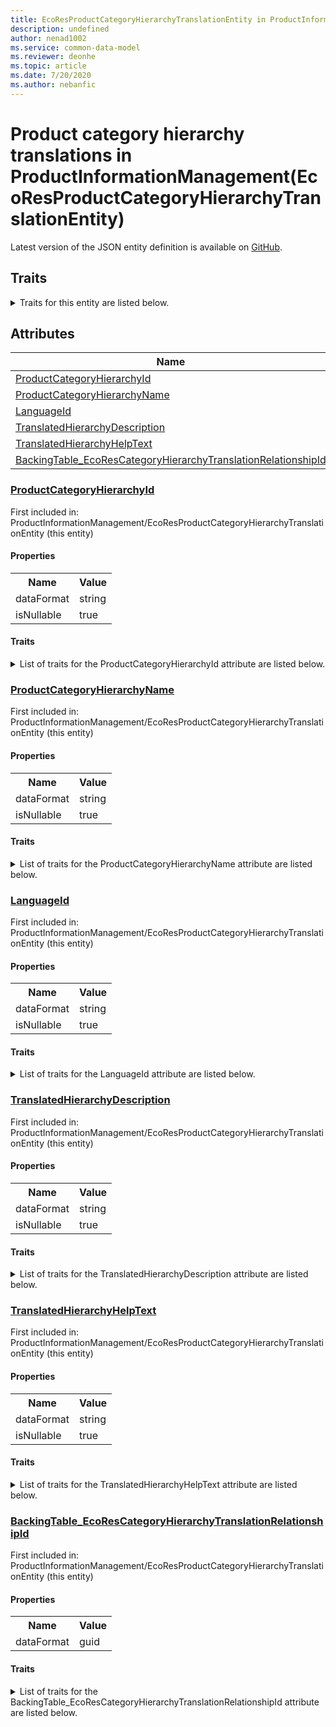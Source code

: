 ```yaml
---
title: EcoResProductCategoryHierarchyTranslationEntity in ProductInformationManagement - Common Data Model | Microsoft Docs
description: undefined
author: nenad1002
ms.service: common-data-model
ms.reviewer: deonhe
ms.topic: article
ms.date: 7/20/2020
ms.author: nebanfic
---
```


# Product category hierarchy translations in ProductInformationManagement(EcoResProductCategoryHierarchyTranslationEntity)

  
 Latest version of the JSON entity definition is available on <a href="https://github.com/Microsoft/CDM/tree/master/schemaDocuments/core/operationsCommon/Entities/SupplyChain/ProductInformationManagement/EcoResProductCategoryHierarchyTranslationEntity.cdm.json" target="_blank">GitHub</a>.  

## Traits

<details>
<summary>Traits for this entity are listed below.  
</summary>

**is.CDM.entityVersion**  
  <table><tr><th>Parameter</th><th>Value</th><th>Data type</th><th>Explanation</th></tr><tr><td>versionNumber</td><td>"1.0"</td><td>string</td><td>semantic version number of the entity</td></tr></table>

**is.application.releaseVersion**  
  <table><tr><th>Parameter</th><th>Value</th><th>Data type</th><th>Explanation</th></tr><tr><td>releaseVersion</td><td>"10.0.13.0"</td><td>string</td><td>semantic version number of the application introducing this entity</td></tr></table>

**is.localized.displayedAs**  
  Holds the list of language specific display text for an object.  <table><tr><th>Parameter</th><th>Value</th><th>Data type</th><th>Explanation</th></tr><tr><td>localizedDisplayText</td><td><table><tr><th>languageTag</th><th>displayText</th></tr><tr><td>en</td><td>Product category hierarchy translations</td></tr></table></td><td>entity</td><td>a reference to the constant entity holding the list of localized text</td></tr></table>

</details>

## Attributes

|Name|Description|First Included in Instance|
|---|---|---|
|[ProductCategoryHierarchyId](#ProductCategoryHierarchyId)||<a href="EcoResProductCategoryHierarchyTranslationEntity.md" target="_blank">ProductInformationManagement/EcoResProductCategoryHierarchyTranslationEntity</a>|
|[ProductCategoryHierarchyName](#ProductCategoryHierarchyName)||<a href="EcoResProductCategoryHierarchyTranslationEntity.md" target="_blank">ProductInformationManagement/EcoResProductCategoryHierarchyTranslationEntity</a>|
|[LanguageId](#LanguageId)||<a href="EcoResProductCategoryHierarchyTranslationEntity.md" target="_blank">ProductInformationManagement/EcoResProductCategoryHierarchyTranslationEntity</a>|
|[TranslatedHierarchyDescription](#TranslatedHierarchyDescription)||<a href="EcoResProductCategoryHierarchyTranslationEntity.md" target="_blank">ProductInformationManagement/EcoResProductCategoryHierarchyTranslationEntity</a>|
|[TranslatedHierarchyHelpText](#TranslatedHierarchyHelpText)||<a href="EcoResProductCategoryHierarchyTranslationEntity.md" target="_blank">ProductInformationManagement/EcoResProductCategoryHierarchyTranslationEntity</a>|
|[BackingTable_EcoResCategoryHierarchyTranslationRelationshipId](#BackingTable_EcoResCategoryHierarchyTranslationRelationshipId)||<a href="EcoResProductCategoryHierarchyTranslationEntity.md" target="_blank">ProductInformationManagement/EcoResProductCategoryHierarchyTranslationEntity</a>|

### <a href=#ProductCategoryHierarchyId name="ProductCategoryHierarchyId">ProductCategoryHierarchyId</a>

First included in: ProductInformationManagement/EcoResProductCategoryHierarchyTranslationEntity (this entity)  

#### Properties

<table><tr><th>Name</th><th>Value</th></tr><tr><td>dataFormat</td><td>string</td></tr><tr><td>isNullable</td><td>true</td></tr></table>

#### Traits

<details>
<summary>List of traits for the ProductCategoryHierarchyId attribute are listed below.</summary>

**is.dataFormat.character**  
**is.dataFormat.big**  
**is.dataFormat.array**  
**is.nullable**  
The attribute value may be set to NULL.  

**is.dataFormat.character**  
**is.dataFormat.array**  
</details>

### <a href=#ProductCategoryHierarchyName name="ProductCategoryHierarchyName">ProductCategoryHierarchyName</a>

First included in: ProductInformationManagement/EcoResProductCategoryHierarchyTranslationEntity (this entity)  

#### Properties

<table><tr><th>Name</th><th>Value</th></tr><tr><td>dataFormat</td><td>string</td></tr><tr><td>isNullable</td><td>true</td></tr></table>

#### Traits

<details>
<summary>List of traits for the ProductCategoryHierarchyName attribute are listed below.</summary>

**is.dataFormat.character**  
**is.dataFormat.big**  
**is.dataFormat.array**  
**is.nullable**  
The attribute value may be set to NULL.  

**is.dataFormat.character**  
**is.dataFormat.array**  
</details>

### <a href=#LanguageId name="LanguageId">LanguageId</a>

First included in: ProductInformationManagement/EcoResProductCategoryHierarchyTranslationEntity (this entity)  

#### Properties

<table><tr><th>Name</th><th>Value</th></tr><tr><td>dataFormat</td><td>string</td></tr><tr><td>isNullable</td><td>true</td></tr></table>

#### Traits

<details>
<summary>List of traits for the LanguageId attribute are listed below.</summary>

**is.dataFormat.character**  
**is.dataFormat.big**  
**is.dataFormat.array**  
**is.nullable**  
The attribute value may be set to NULL.  

**is.dataFormat.character**  
**is.dataFormat.array**  
</details>

### <a href=#TranslatedHierarchyDescription name="TranslatedHierarchyDescription">TranslatedHierarchyDescription</a>

First included in: ProductInformationManagement/EcoResProductCategoryHierarchyTranslationEntity (this entity)  

#### Properties

<table><tr><th>Name</th><th>Value</th></tr><tr><td>dataFormat</td><td>string</td></tr><tr><td>isNullable</td><td>true</td></tr></table>

#### Traits

<details>
<summary>List of traits for the TranslatedHierarchyDescription attribute are listed below.</summary>

**is.dataFormat.character**  
**is.dataFormat.big**  
**is.dataFormat.array**  
**is.nullable**  
The attribute value may be set to NULL.  

**is.dataFormat.character**  
**is.dataFormat.array**  
</details>

### <a href=#TranslatedHierarchyHelpText name="TranslatedHierarchyHelpText">TranslatedHierarchyHelpText</a>

First included in: ProductInformationManagement/EcoResProductCategoryHierarchyTranslationEntity (this entity)  

#### Properties

<table><tr><th>Name</th><th>Value</th></tr><tr><td>dataFormat</td><td>string</td></tr><tr><td>isNullable</td><td>true</td></tr></table>

#### Traits

<details>
<summary>List of traits for the TranslatedHierarchyHelpText attribute are listed below.</summary>

**is.dataFormat.character**  
**is.dataFormat.big**  
**is.dataFormat.array**  
**is.nullable**  
The attribute value may be set to NULL.  

**is.dataFormat.character**  
**is.dataFormat.array**  
</details>

### <a href=#BackingTable_EcoResCategoryHierarchyTranslationRelationshipId name="BackingTable_EcoResCategoryHierarchyTranslationRelationshipId">BackingTable_EcoResCategoryHierarchyTranslationRelationshipId</a>

First included in: ProductInformationManagement/EcoResProductCategoryHierarchyTranslationEntity (this entity)  

#### Properties

<table><tr><th>Name</th><th>Value</th></tr><tr><td>dataFormat</td><td>guid</td></tr></table>

#### Traits

<details>
<summary>List of traits for the BackingTable_EcoResCategoryHierarchyTranslationRelationshipId attribute are listed below.</summary>

**is.dataFormat.character**  
**is.dataFormat.big**  
**is.dataFormat.array**  
**is.dataFormat.guid**  
**means.identity.entityId**  
**is.linkedEntity.identifier**  
Marks the attribute(s) that hold foreign key references to a linked (used as an attribute) entity. This attribute is added to the resolved entity to enumerate the referenced entities.  <table><tr><th>Parameter</th><th>Value</th><th>Data type</th><th>Explanation</th></tr><tr><td>entityReferences</td><td><table><tr><th>entityReference</th><th>attributeReference</th></tr><tr><td><a href="../../../Tables/SupplyChain/ProductInformationManagement/Main/EcoResCategoryHierarchyTranslation.md" target="_blank">/core/operationsCommon/Tables/SupplyChain/ProductInformationManagement/Main/EcoResCategoryHierarchyTranslation.cdm.json/EcoResCategoryHierarchyTranslation</a></td><td><a href="../../../Tables/SupplyChain/ProductInformationManagement/Main/EcoResCategoryHierarchyTranslation.md#RecId" target="_blank">RecId</a></td></tr></table></td><td>entity</td><td>a reference to the constant entity holding the list of entity references</td></tr></table>

**is.dataFormat.guid**  
**is.dataFormat.character**  
**is.dataFormat.array**  
</details>
